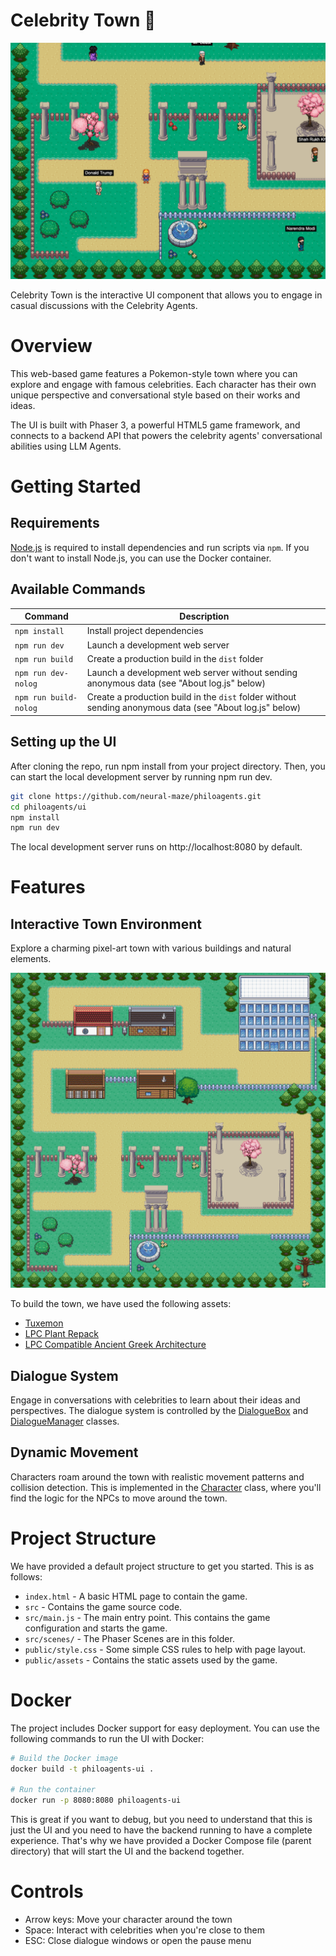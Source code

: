 # Celebrity Town 📖

![Celebrity Town](public/assets/game_screenshot.png)

Celebrity Town is the interactive UI component that allows you to engage in casual discussions with the Celebrity Agents.

# Overview

This web-based game features a Pokemon-style town where you can explore and engage with famous celebrities. Each character has their own unique perspective and conversational style based on their works and ideas.

The UI is built with Phaser 3, a powerful HTML5 game framework, and connects to a backend API that powers the celebrity agents' conversational abilities using LLM Agents.


# Getting Started

## Requirements

[Node.js](https://nodejs.org) is required to install dependencies and run scripts via `npm`. If you don't want to install Node.js, you can use the Docker container. 

## Available Commands

| Command | Description |
|---------|-------------|
| `npm install` | Install project dependencies |
| `npm run dev` | Launch a development web server |
| `npm run build` | Create a production build in the `dist` folder |
| `npm run dev-nolog` | Launch a development web server without sending anonymous data (see "About log.js" below) |
| `npm run build-nolog` | Create a production build in the `dist` folder without sending anonymous data (see "About log.js" below) |

## Setting up the UI

After cloning the repo, run npm install from your project directory. Then, you can start the local development server by running npm run dev.

```bash
git clone https://github.com/neural-maze/philoagents.git
cd philoagents/ui
npm install
npm run dev
```

The local development server runs on http://localhost:8080 by default.


# Features

## Interactive Town Environment

Explore a charming pixel-art town with various buildings and natural elements.

![Celebrity Town](public/assets/philoagents_town.png)

To build the town, we have used the following assets:

- [Tuxemon](https://github.com/Tuxemon/Tuxemon)
- [LPC Plant Repack](https://opengameart.org/content/lpc-plant-repack) 
- [LPC Compatible Ancient Greek Architecture](https://opengameart.org/content/lpc-compatible-ancient-greek-architecture)


## Dialogue System

Engage in conversations with celebrities to learn about their ideas and perspectives. The dialogue system is controlled by the [DialogueBox](https://github.com/neural-maze/philoagents/blob/main/ui/src/scenes/DialogueBox.js) and [DialogueManager](https://github.com/neural-maze/philoagents/blob/main/ui/src/scenes/DialogueManager.js) classes.

## Dynamic Movement

Characters roam around the town with realistic movement patterns and collision detection. This is implemented in the [Character](https://github.com/neural-maze/philoagents/blob/main/ui/src/objects/Character.js) class, where you'll find the logic for the NPCs to move around the town.


# Project Structure

We have provided a default project structure to get you started. This is as follows:

- `index.html` - A basic HTML page to contain the game.
- `src` - Contains the game source code.
- `src/main.js` - The main entry point. This contains the game configuration and starts the game.
- `src/scenes/` - The Phaser Scenes are in this folder.
- `public/style.css` - Some simple CSS rules to help with page layout.
- `public/assets` - Contains the static assets used by the game.

# Docker 

The project includes Docker support for easy deployment. You can use the following commands to run the UI with Docker:

```bash
# Build the Docker image
docker build -t philoagents-ui .

# Run the container
docker run -p 8080:8080 philoagents-ui
```

This is great if you want to debug, but you need to understand that this is just the UI and you need to have the backend running to have a complete experience. That's why we have provided a Docker Compose file (parent directory) that will start the UI and the backend together.

# Controls

- Arrow keys: Move your character around the town
- Space: Interact with celebrities when you're close to them
- ESC: Close dialogue windows or open the pause menu

